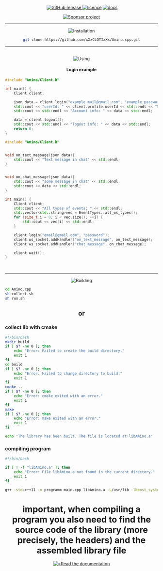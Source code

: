 <body>
	<p align="center">
	    <a href="https://github.com/xXxCLOTIxXx/Amino.cpp/tree/main/docs/images/logo.png"><img src=""/></a>
	    <a href="https://github.com/xXxCLOTIxXx/Amino.cpp/releases"><img src="https://img.shields.io/github/v/release/xXxCLOTIxXx/Amino.cpp" alt="GitHub release" />
	    <a href="https://github.com/xXxCLOTIxXx/Amino.cpp/blob/main/LICENSE"><img src="https://img.shields.io/badge/License-MIT-yellow.svg" alt="licence" /></a>
	    <a href="https://github.com/xXxCLOTIxXx/Amino.cpp/blob/main/docs/main.md"><img src="https://img.shields.io/website?down_message=failing&label=docs&up_color=green&up_message=passing&url=https://github.com/xXxCLOTIxXx/Amino.cpp/blob/main/docs/main.md" alt="docs" /></a>
	</p>
	<div align="center">
		<a href="https://github.com/xXxCLOTIxXx/xXxCLOTIxXx/blob/main/sponsor.md">
			<img src="https://img.shields.io/badge/%D0%A1%D0%BF%D0%BE%D0%BD%D1%81%D0%B8%D1%80%D0%BE%D0%B2%D0%B0%D1%82%D1%8C-Donate-F79B1F?style=for-the-badge&logo=github&logoColor=FF69B4&color=FF69B4" alt="Sponsor project"/>
		</a>
		<hr>
		<img src="https://readme-typing-svg.demolab.com?font=Fira+Code&size=28&duration=2000&pause=2000&color=457b9d&random=false&width=200&repeat=false&lines=Installation" alt="Installation"/>
	
```bash
git clone https://github.com/xXxCLOTIxXx/Amino.cpp.git
```
<hr><br>
<img src="https://readme-typing-svg.demolab.com?font=Fira+Code&size=28&duration=2000&pause=2000&color=457b9d&repeat=false&random=false&width=90&lines=Using" alt="Using"/>
</div>
<h4 align="center">Login example</h4>

```cpp
#include "Amino/Client.h"

int main() {
    Client client;

    json data = client.login("example_mail@gmail.com", "example_password");
    std::cout << "userId: " << client.profile.userId << std::endl << "SID: " << client.profile.sid << std::endl;
    std::cout << std::endl << "Account info: " << data << std::endl;

    data = client.logout();
    std::cout << std::endl << "logout info: " << data << std::endl;
    return 0;
}
```


```cpp
#include "Amino/Client.h"


void on_text_message(json data){
    std::cout << "Text message in chat" << std::endl;
}


void on_chat_message(json data){
    std::cout << "some message in chat" << std::endl;
    std::cout << data << std::endl;
}

int main() {
    Client client;
    std::cout << "All types of events: " << std::endl;
    std::vector<std::string>vec = EventTypes::all_ws_types();
    for (size_t i = 0; i < vec.size(); ++i) {
        std::cout << vec[i] << std::endl;
    }

    client.login("email@gmail.com", "password");
    client.ws_socket.addHandler("on_text_message", on_text_message);
    client.ws_socket.addHandler("chat_message", on_chat_message);

    client.wait();
}
```

<br><hr>
<div align="center">
    <img src="https://readme-typing-svg.demolab.com?font=Fira+Code&size=28&duration=2000&pause=2000&color=457b9d&repeat=false&random=false&width=134&lines=Building" alt="Building"/>
</div>

```bash
cd Amino.cpp
sh collect.sh
sh run.sh
```
<div align="center">
    
## or
</div>


### collect lib with cmake

```bash
#!/bin/bash
mkdir build
if [ $? -ne 0 ]; then
    echo "Error: Failed to create the build directory."
    exit 1
fi
cd build
if [ $? -ne 0 ]; then
    echo "Error: Failed to change directory to build."
    exit 1
fi
cmake ..
if [ $? -ne 0 ]; then
    echo "Error: cmake exited with an error."
    exit 1
fi
make
if [ $? -ne 0 ]; then
    echo "Error: make exited with an error."
    exit 1
fi

echo "The library has been built. The file is located at libAmino.a"
```

### compiling program

```bash
#!/bin/bash

if [ ! -f "libAmino.a" ]; then
    echo "Error: File libAmino.a not found in the current directory."
    exit 1
fi

g++ -std=c++11 -o programm main.cpp libAmino.a -L/usr/lib -lboost_system -lssl -lcrypto
```
<div align="center">
    
# important, when compiling a program you also need to find the source code of the library (more precisely, the headers) and the assembled library file


<div align="center">   
<a href="https://github.com/xXxCLOTIxXx/Amino.cpp/blob/main/docs/main.md">
<img src="https://readme-typing-svg.demolab.com?font=Fira+Code&size=14&duration=1&pause=31&color=457b9d&random=false&width=195&lines=Read+the+documentation" alt="=Read the documentation"/>
</a>
</div>
</body>
